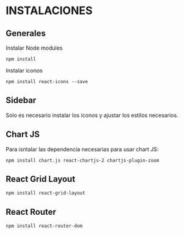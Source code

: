 

# INSTALACIONES

## Generales

Instalar Node modules

```
npm install
```

Instalar iconos

```
npm install react-icons --save
```

## Sidebar

Solo es necesario instalar los iconos y ajustar los estilos necesarios.

## Chart JS

Para isntalar las dependencia necesarias para usar chart JS:

```
npm install chart.js react-chartjs-2 chartjs-plugin-zoom
```

## React Grid Layout

```
npm install react-grid-layout
```


## React Router

```
npm install react-router-dom
```
